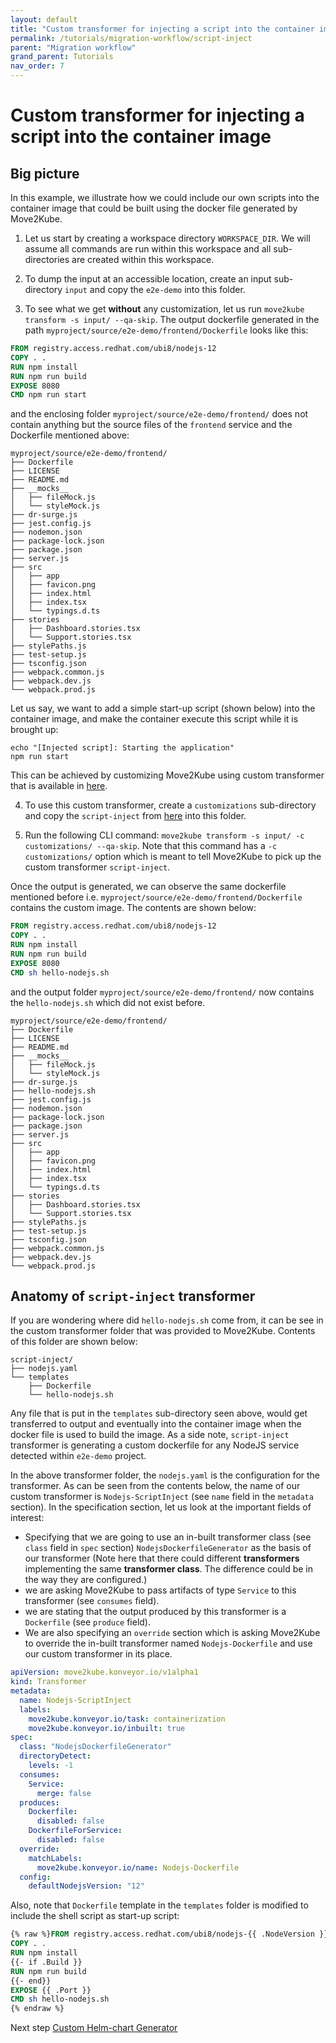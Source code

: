 ```yaml
---
layout: default
title: "Custom transformer for injecting a script into the container image"
permalink: /tutorials/migration-workflow/script-inject
parent: "Migration workflow"
grand_parent: Tutorials
nav_order: 7
---
```


# Custom transformer for injecting a script into the container image

## Big picture

In this example, we illustrate how we could include our own scripts into the container image that could be built using the docker file generated by Move2Kube. 

1. Let us start by creating a workspace directory `WORKSPACE_DIR`. We will assume all commands are run within this workspace and all sub-directories are created within this workspace.

2. To dump the input at an accessible location, create an input sub-directory `input` and copy the `e2e-demo` into this folder.

3. To see what we get **without** any customization, let us run `move2kube transform -s input/ --qa-skip`. The output dockerfile generated in the path  `myproject/source/e2e-demo/frontend/Dockerfile` looks like this:
```Dockerfile
FROM registry.access.redhat.com/ubi8/nodejs-12
COPY . .
RUN npm install
RUN npm run build
EXPOSE 8080
CMD npm run start
```

and the enclosing folder `myproject/source/e2e-demo/frontend/` does not contain anything but the source files of the `frontend` service and the Dockerfile mentioned above:

```
myproject/source/e2e-demo/frontend/
├── Dockerfile
├── LICENSE
├── README.md
├── __mocks__
│   ├── fileMock.js
│   └── styleMock.js
├── dr-surge.js
├── jest.config.js
├── nodemon.json
├── package-lock.json
├── package.json
├── server.js
├── src
│   ├── app
│   ├── favicon.png
│   ├── index.html
│   ├── index.tsx
│   └── typings.d.ts
├── stories
│   ├── Dashboard.stories.tsx
│   └── Support.stories.tsx
├── stylePaths.js
├── test-setup.js
├── tsconfig.json
├── webpack.common.js
├── webpack.dev.js
└── webpack.prod.js
```

Let us say, we want to add a simple start-up script (shown below) into the container image, and make the container execute this script while it is brought up:
```console
echo "[Injected script]: Starting the application"
npm run start
```

This can be achieved by customizing Move2Kube using custom transformer that is available in [here](https://github.com/konveyor/move2kube-transformers/tree/main/script-inject).

4. To use this custom transformer, create a `customizations` sub-directory and copy the `script-inject` from [here](https://github.com/konveyor/move2kube-transformers/tree/main/script-inject) into this folder.

5. Run the following CLI command: `move2kube transform -s input/ -c customizations/ --qa-skip`. Note that this command has a `-c customizations/` option which is meant to tell Move2Kube to pick up the custom transformer `script-inject`. 

Once the output is generated, we can observe the same dockerfile mentioned before i.e. `myproject/source/e2e-demo/frontend/Dockerfile` contains the custom image. The contents are shown below:
```Dockerfile
FROM registry.access.redhat.com/ubi8/nodejs-12
COPY . .
RUN npm install
RUN npm run build
EXPOSE 8080
CMD sh hello-nodejs.sh
```

and the output folder `myproject/source/e2e-demo/frontend/` now contains the `hello-nodejs.sh` which did not exist before.

```
myproject/source/e2e-demo/frontend/
├── Dockerfile
├── LICENSE
├── README.md
├── __mocks__
│   ├── fileMock.js
│   └── styleMock.js
├── dr-surge.js
├── hello-nodejs.sh
├── jest.config.js
├── nodemon.json
├── package-lock.json
├── package.json
├── server.js
├── src
│   ├── app
│   ├── favicon.png
│   ├── index.html
│   ├── index.tsx
│   └── typings.d.ts
├── stories
│   ├── Dashboard.stories.tsx
│   └── Support.stories.tsx
├── stylePaths.js
├── test-setup.js
├── tsconfig.json
├── webpack.common.js
├── webpack.dev.js
└── webpack.prod.js
```

## Anatomy of `script-inject` transformer
If you are wondering where did `hello-nodejs.sh` come from, it can be see in the custom transformer folder that was provided to Move2Kube. Contents of this folder are shown below:

```
script-inject/
├── nodejs.yaml
└── templates
    ├── Dockerfile
    └── hello-nodejs.sh
```

Any file that is put in the `templates` sub-directory seen above, would get transferred to output and eventually into the container image when the docker file is used to build the image. As a side note, `script-inject` transformer is generating a custom dockerfile for any NodeJS service detected within `e2e-demo` project.

In the above transformer folder, the `nodejs.yaml` is the configuration for the transformer. As can be seen from the contents below, the name of our custom transformer is `Nodejs-ScriptInject` (see `name` field in the `metadata` section). In the specification section, let us look at the important fields of interest:
- Specifying that we are going to use an in-built transformer class (see `class` field in `spec` section) `NodejsDockerfileGenerator` as the basis of our transformer (Note here that there could different **transformers** implementing the same **transformer class**. The difference could be in the way they are configured.)
- we are asking Move2Kube to pass artifacts of type `Service` to this transformer (see `consumes` field).
- we are stating that the output produced by this transformer is a `Dockerfile` (see `produce` field). 
- We are also specifying an `override` section which is asking Move2Kube to override the in-built transformer named `Nodejs-Dockerfile` and use our custom transformer in its place.
```yaml
apiVersion: move2kube.konveyor.io/v1alpha1
kind: Transformer
metadata:
  name: Nodejs-ScriptInject
  labels:
    move2kube.konveyor.io/task: containerization
    move2kube.konveyor.io/inbuilt: true
spec:
  class: "NodejsDockerfileGenerator"
  directoryDetect:
    levels: -1
  consumes:
    Service: 
      merge: false
  produces:
    Dockerfile:
      disabled: false
    DockerfileForService:
      disabled: false
  override:
    matchLabels: 
      move2kube.konveyor.io/name: Nodejs-Dockerfile
  config:
    defaultNodejsVersion: "12"
```

Also, note that `Dockerfile` template in the `templates` folder is modified to include the shell script as start-up script:

```Dockerfile
{% raw %}FROM registry.access.redhat.com/ubi8/nodejs-{{ .NodeVersion }}
COPY . .
RUN npm install
{{- if .Build }}
RUN npm run build
{{- end}}
EXPOSE {{ .Port }}
CMD sh hello-nodejs.sh
{% endraw %}
```

Next step [Custom Helm-chart Generator](/tutorials/migration-workflow/custom-helmchart-gen)
